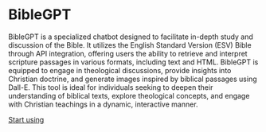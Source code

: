# BibleGPT

BibleGPT is a specialized chatbot designed to facilitate in-depth study and discussion of the Bible. It utilizes the English Standard Version (ESV) Bible through API integration, offering users the ability to retrieve and interpret scripture passages in various formats, including text and HTML. BibleGPT is equipped to engage in theological discussions, provide insights into Christian doctrine, and generate images inspired by biblical passages using Dall-E. This tool is ideal for individuals seeking to deepen their understanding of biblical texts, explore theological concepts, and engage with Christian teachings in a dynamic, interactive manner.

[Start using](https://chat.openai.com/g/g-nUKJX2cOA)